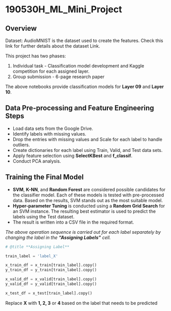 # 190530H_ML_Mini_Project

## Overview

Dataset: AudioMNIST is the dataset used to create the features. Check this link for further
details about the dataset Link.

This project has two phases:

1. Individual task - Classification model development and Kaggle competition for each assigned layer.
2. Group submission - 6-page research paper

The above notebooks provide classification models for **Layer 09** and **Layer 10**.

## Data Pre-processing and Feature Engineering Steps

- Load data sets from the Google Drive.
- Identify labels with missing values.
- Drop the entries with missing values and Scale for each label to handle outliers.
- Create dictionaries for each label using Train, Valid, and Test data sets.
- Apply feature selection using **SelectKBest** and **f_classif**.
- Conduct PCA analysis.

## Training the Final Model

- **SVM**, **K-NN**, and **Random Forest** are considered possible candidates for the classifier model. Each of these models is tested with pre-processed data. Based on the results, SVM stands out as the most suitable model.
- **Hyper-parameter Tuning** is conducted using a **Random Grid Search** for an SVM instance. The resulting best estimator is used to predict the labels using the Test dataset.
- The result is written into a CSV file in the required format.

*The above operation sequence is carried out for each label separately by changing the label in the **“Assigning Labels”** cell.*

```Python
# @title **Assigning Label**

train_label = 'label_X'

x_train_df = x_train[train_label].copy()
y_train_df = y_train[train_label].copy()

x_valid_df = x_valid[train_label].copy()
y_valid_df = y_valid[train_label].copy()

x_test_df = x_test[train_label].copy()
```

Replace **X** with **1, 2, 3** or **4** based on the label that needs to be predicted
